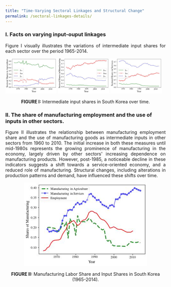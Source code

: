 ```yaml
---
title: "Time-Varying Sectoral Linkages and Structural Change"
permalink: /sectoral-linkages-details/
---
```


### I. Facts on varying input-ouput linkages
<div style="text-align: justify">
  Figure I visually illustrates the variations of intermediate input shares for each sector over the period 1965-2014.  
</div>

 
<p float="left">
  <img src="/images/gamma_a.jpg" width="32%" alt="Agriculture" />
  <img src="/images/gamma_m.jpg" width="32%" alt="Manufacturing" /> 
  <img src="/images/gamma_s.jpg" width="32%" alt="Services" />
</p>
<p align="center">
  <strong>FIGURE I:</strong>  Intermediate input shares in South Korea over time.
</p>  


### II. The share of manufacturing employment and the use of inputs in other sectors.

<p align="justify">
Figure II illustrates the relationship between manufacturing employment share and the use of manufacturing goods as intermediate inputs in other sectors from 1960 to 2010. The initial increase in both these measures until mid-1980s represents the growing prominence of manufacturing in the economy, largely driven by other sectors' increasing dependence on manufacturing products. However, post-1985, a noticeable decline in these indicators suggests a shift towards a service-oriented economy, and a reduced role of manufacturing. Structural changes, including alterations in production patterns and demand, have influenced these shifts over time.
</p>

<center>
  <img src="/images/struct_input_manu.jpg" />
</center>
<p align="center">
  <strong>FIGURE II:</strong>  Manufacturing Labor Share and Input Shares in South Korea (1965-2014).
</p> 
